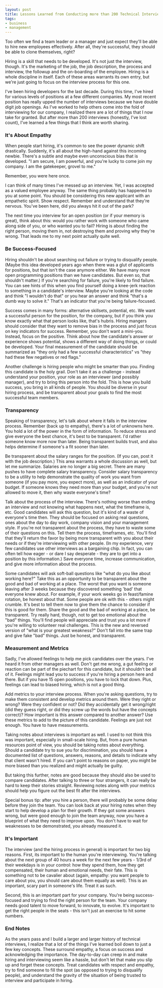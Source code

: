 ```yaml
---
layout: post
title: Lessons Learned from Conducting more than 200 Technical Interviews
tags:
- business
- management
---
```

Too often we find a team leader or a manager and just expect they'll be able to hire new employees effectively.  After all, they're successful, they should be able to clone themselves, right?

Hiring is a skill that needs to be developed.  It's not just the interview, though.  It's the marketing of the job, the job description, the process and interview, the followup and the on-boarding of the employee.  Hiring is a whole discipline in itself.  Each of these areas warrants its own entry, but we're just going to focus on the interview process for this one.

I've been hiring developers for the last decade.  During this time, I've hired for various levels of positions at a few different companies.  My most recent position has really upped the number of interviews because we have double digit job openings. As I've worked to help others come into the fold of interviewing for our company, I realized there are a lot of things that I now take for granted. But after more than 200 interviews (honestly, I've lost count), I've learned a few things that I think are worth sharing.

### It's About Empathy

When people start hiring, it's common to see the power dynamic shift drastically.  Suddenly, it's all about the high-hand against this incoming newbie.  There's a subtle and maybe even unconscious bias that is developed. "I am secure, I am powerful, and you're lucky to come join my company. I am the gatekeeper, grovel to me."

Remember, you were here once.

I can think of many times I've messed up an interview. Yet, I was accepted as a valued employee anyway.  The same thing probably has happened to you at some point.  You should be considering this new applicant with an empathetic spirit.  Show respect. Remember and understand that they're nervous.  You've been here, did you always hit it out of the park?

The next time you interview for an open position (or if your memory is great), think about this: would you rather work with someone who came along side of you, or who wanted you to fail?  Hiring is about finding the right person, moving them in, not destroying them and proving why they're wrong.  That leads me to my next point actually quite well.

### Be Success-Focused

Hiring shouldn't be about searching out failure or trying to disqualify people.  (Maybe this idea developed years ago when there was a glut of applicants for positions, but that isn't the case anymore either.  We have many more open programming positions than we have candidates.  But even so, that shouldn't matter.)  If you're searching for failure, you're likely to find failure.  You can see hints of this when you find yourself doing a knee-jerk reaction to something in a candidate's interview.  Maybe you're looking at the code and think "I wouldn't do that" or you hear an answer and think "that's a dumb way to solve it."  That's an indicator that you're being failure-focused.

Success comes in many forms: alternative skillsets, potential, etc.  We want a successful person for the position, for the company, but if you think you know exactly what that person looks like, that's hubris.  Hiring mangers should consider that they want to remove bias in the process and just focus on key indicators for success.  Remember, you don't want a mini-you.  Instead, focus on the positive.  Think about how the candidate's answer or experience shows potential, shows a different way of doing things, or could be developed.  Your final measurement of the candidate should be summarized as "they only had a few successful characteristics" vs "they had these few negatives or red flags."

Another challenge is hiring people who might be smarter than you.  Finding this candidate is the holy grail. Don't take it as a challenge - instead understand your position, your role as an interviewer (and possibly manager), and try to bring this person into the fold.  This is how you build success, you bring in all kinds of people.  You should be diverse in your hiring process, and be transparent about your goals to find the most successful team members.

### Transparency

Speaking of transparency, let's talk about where it falls in the interview process.  Remember (back up to empathy), there's a lot of unknowns here.  You hold a lot of the power in the form of information.  To reduce stress and give everyone the best chance, it's best to be transparent. I'd rather someone know more now than later.  Being transparent builds trust, and also helps determine if someone's a fit sooner than later.

Be transparent about the salary ranges for the position. (If you can, post it with the job description.)  This area warrants a whole discussion as well, but let me summarize.  Salaries are no longer a big secret. There are many pushes to have complete salary transparency.  Consider salary transparency to be a utility to help demonstrate the quality of work you want from someone (if you pay more, you expect more), as well as an indicator of your budget.  If someone knows they need more than your budget, and you're not allowed to move it, then why waste everyone's time?

Talk about the process of the interview.  There's nothing worse than ending an interview and not knowing what happens next, what the timeframe is, etc.  Good candidates will ask this question, but it's kind of a waste of everyone's time then.  They should be focused on asking real questions, ones about the day to day work, company vision and your management style. If you're not transparent about the process, they have to waste some of their questions on this.  Tell them the process, timeframes, etc.  You'll find that they'll return the favor by being more transparent with you about their needs or if they're interviewing with other people. (In my experience, very few candidates use other interviews as a bargaining chip. In fact, you can often tell how eager - or dare I say desperate - they are to get into a position by this information.)  Save everyone time, increase communication, and give more information about the process.

Some candidates will ask soft-ball questions like "what do you like about working here?" Take this as an opportunity to be transparent about the good and bad of working at a place.  The worst that you want is someone leaving after 3 weeks because they discovered something 'bad' that everyone knew about.  For example, if your work weeks go in feast/famine rotation, be honest about that.  Some people are ok with this - others might crumble. It's best to tell them now to give them the chance to consider if this is good for them.  Share the good and the bad of working at a place, be transparent.  Try really hard, though, not to get too emotional about the "bad" things.  You'll find people will appreciate and trust you a lot more if you're willing to volunteer real challenges.  This is the new and reversed version  of "what is your greatest weakness?"  Don't fall into the same trap and give fake "bad" things.  Just be honest, and transparent.

### Measurement and Metrics

Sadly, I've allowed feelings to help me pick candidates over the years. I've heard it from other managers as well.  Don't get me wrong, a gut feeling or reaction can be part of the piechart for this candidate, but it shouldn't be all of it.  Feelings might lead you to success if you're hiring a person here and there.  But if you have 15 open positions, you have to lock that down.  Plus, feelings can lead to biased hiring, which is not a good thing.

Add metrics to your interview process.  When you're asking questions, try to make them consistent and develop metrics around them.  Were they right or wrong? Were they confident or not?  Did they accidentally get it wrong/right (did they guess right, or did they screw up the words but have the concepts correct)?  How important is this answer compared to another answer?  Use these metrics to add to the picture of this candidate.  Feelings are just not enough. You have to have measurements.

Taking notes about interviews is important as well.  I used to not think this was important, especially in small-scale hiring.  But, from a pure human resources point of view, you should be taking notes about everything.  Should a candidate try to sue you for discrimination, you should have a documented list of questions, answers, reasons, and details to indicate why that client wasn't hired.  If you can't point to reasons on paper, you might be more biased than you realized and might actually be guilty.

But taking this further, notes are good because they should also be used to compare candidates.  After talking to three or four strangers, it can really be hard to keep their stories straight.  Reviewing notes along with your metrics should help you figure out the best fit after the interviews.

Special bonus tip: after you hire a person, there will probably be some delay before they join the team. You can look back at your hiring notes when they start to help develop a plan for their growth.  If they got some answers wrong, but were good enough to join the team anyway, now you have a blueprint of what they need to improve upon.  You don't have to wait for weaknesses to be demonstrated, you already measured it.

### It's Important

The interview (and the hiring process in general) is important for two big reasons. First, its important to the human you're interviewing.  You're talking about the next group of 40 hours a week for the next few years - 1/3rd of their weekdays is in your control: how they spend them, how they get compensated, their human and emotional needs, their fate.  This is something not to be cavalier about (again, empathy: you want people to care about you, you should care about them equally as well).  This is an important, scary part in someone's life.  Treat it as such.

Second, this is an important part for your company.  You're being success-focused and trying to find the right person for the team.  Your company needs good talent to move forward, to innovate, to evolve.  It's important to get the right people in the seats - this isn't just an exercise to hit some numbers.

### End Notes

As the years pass and I build a larger and larger history of technical interviews, I realize that a lot of the things I've learned boil down to just a few key concepts.  These surround empathy, a focus on success and acknowledging the importance.  The day-to-day can creep in and make hiring and interviewing seem like a hassle, but don't let that make you slip up and forget these concepts.  Treat candidates with respect and empathy, try to find someone to fill the spot (as opposed to trying to disqualify people), and understand the gravity of the situation of being trusted to interview and participate in hiring.